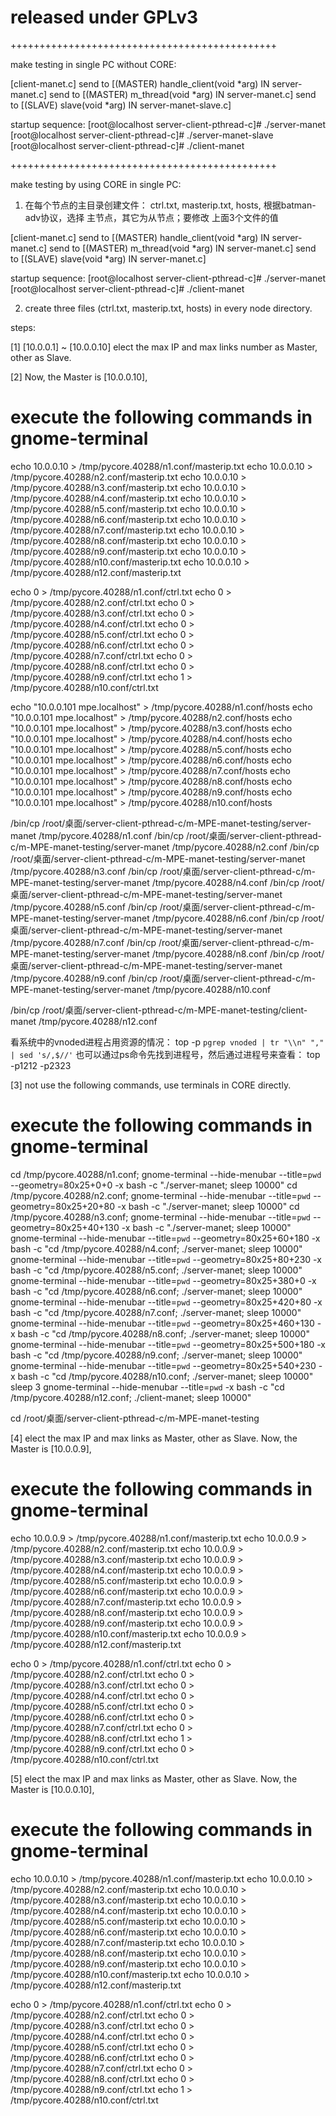 # released under GPLv3

++++++++++++++++++++++++++++++++++++++++++++++

make testing in single PC without CORE:

[client-manet.c] send to
[(MASTER) handle_client(void *arg) IN server-manet.c] send to
[(MASTER) m_thread(void *arg) IN server-manet.c] send to
[(SLAVE) slave(void *arg) IN server-manet-slave.c]

startup sequence:
[root@localhost server-client-pthread-c]# ./server-manet
[root@localhost server-client-pthread-c]# ./server-manet-slave
[root@localhost server-client-pthread-c]# ./client-manet

++++++++++++++++++++++++++++++++++++++++++++++

make testing by using CORE in single PC:

1. 	在每个节点的主目录创建文件： ctrl.txt, masterip.txt, hosts, 
	根据batman-adv协议，选择 主节点，其它为从节点；要修改 上面3个文件的值

[client-manet.c] send to
[(MASTER) handle_client(void *arg) IN server-manet.c] send to
[(MASTER) m_thread(void *arg) IN server-manet.c] send to
[(SLAVE) slave(void *arg) IN server-manet.c]

startup sequence:
[root@localhost server-client-pthread-c]# ./server-manet
[root@localhost server-client-pthread-c]# ./client-manet

2.  create three files (ctrl.txt, masterip.txt, hosts) in every node directory.

steps:

[1]
[10.0.0.1] ~ [10.0.0.10]
elect the max IP and max links number as Master, other as Slave.

[2]
Now, the Master is [10.0.0.10],
# execute the following commands in gnome-terminal
echo 10.0.0.10 > /tmp/pycore.40288/n1.conf/masterip.txt
echo 10.0.0.10 > /tmp/pycore.40288/n2.conf/masterip.txt
echo 10.0.0.10 > /tmp/pycore.40288/n3.conf/masterip.txt
echo 10.0.0.10 > /tmp/pycore.40288/n4.conf/masterip.txt
echo 10.0.0.10 > /tmp/pycore.40288/n5.conf/masterip.txt
echo 10.0.0.10 > /tmp/pycore.40288/n6.conf/masterip.txt
echo 10.0.0.10 > /tmp/pycore.40288/n7.conf/masterip.txt
echo 10.0.0.10 > /tmp/pycore.40288/n8.conf/masterip.txt
echo 10.0.0.10 > /tmp/pycore.40288/n9.conf/masterip.txt
echo 10.0.0.10 > /tmp/pycore.40288/n10.conf/masterip.txt
echo 10.0.0.10 > /tmp/pycore.40288/n12.conf/masterip.txt

echo 0 > /tmp/pycore.40288/n1.conf/ctrl.txt
echo 0 > /tmp/pycore.40288/n2.conf/ctrl.txt
echo 0 > /tmp/pycore.40288/n3.conf/ctrl.txt
echo 0 > /tmp/pycore.40288/n4.conf/ctrl.txt
echo 0 > /tmp/pycore.40288/n5.conf/ctrl.txt
echo 0 > /tmp/pycore.40288/n6.conf/ctrl.txt
echo 0 > /tmp/pycore.40288/n7.conf/ctrl.txt
echo 0 > /tmp/pycore.40288/n8.conf/ctrl.txt
echo 0 > /tmp/pycore.40288/n9.conf/ctrl.txt
echo 1 > /tmp/pycore.40288/n10.conf/ctrl.txt

echo "10.0.0.101   mpe.localhost" > /tmp/pycore.40288/n1.conf/hosts
echo "10.0.0.101   mpe.localhost" > /tmp/pycore.40288/n2.conf/hosts
echo "10.0.0.101   mpe.localhost" > /tmp/pycore.40288/n3.conf/hosts
echo "10.0.0.101   mpe.localhost" > /tmp/pycore.40288/n4.conf/hosts
echo "10.0.0.101   mpe.localhost" > /tmp/pycore.40288/n5.conf/hosts
echo "10.0.0.101   mpe.localhost" > /tmp/pycore.40288/n6.conf/hosts
echo "10.0.0.101   mpe.localhost" > /tmp/pycore.40288/n7.conf/hosts
echo "10.0.0.101   mpe.localhost" > /tmp/pycore.40288/n8.conf/hosts
echo "10.0.0.101   mpe.localhost" > /tmp/pycore.40288/n9.conf/hosts
echo "10.0.0.101   mpe.localhost" > /tmp/pycore.40288/n10.conf/hosts

/bin/cp /root/桌面/server-client-pthread-c/m-MPE-manet-testing/server-manet /tmp/pycore.40288/n1.conf
/bin/cp /root/桌面/server-client-pthread-c/m-MPE-manet-testing/server-manet /tmp/pycore.40288/n2.conf
/bin/cp /root/桌面/server-client-pthread-c/m-MPE-manet-testing/server-manet /tmp/pycore.40288/n3.conf
/bin/cp /root/桌面/server-client-pthread-c/m-MPE-manet-testing/server-manet /tmp/pycore.40288/n4.conf
/bin/cp /root/桌面/server-client-pthread-c/m-MPE-manet-testing/server-manet /tmp/pycore.40288/n5.conf
/bin/cp /root/桌面/server-client-pthread-c/m-MPE-manet-testing/server-manet /tmp/pycore.40288/n6.conf
/bin/cp /root/桌面/server-client-pthread-c/m-MPE-manet-testing/server-manet /tmp/pycore.40288/n7.conf
/bin/cp /root/桌面/server-client-pthread-c/m-MPE-manet-testing/server-manet /tmp/pycore.40288/n8.conf
/bin/cp /root/桌面/server-client-pthread-c/m-MPE-manet-testing/server-manet /tmp/pycore.40288/n9.conf
/bin/cp /root/桌面/server-client-pthread-c/m-MPE-manet-testing/server-manet /tmp/pycore.40288/n10.conf

/bin/cp /root/桌面/server-client-pthread-c/m-MPE-manet-testing/client-manet /tmp/pycore.40288/n12.conf

看系统中的vnoded进程占用资源的情况：
top -p `pgrep vnoded | tr "\\n" "," | sed 's/,$//'`
也可以通过ps命令先找到进程号，然后通过进程号来查看：
top -p1212 -p2323

[3] not use the following commands, use terminals in CORE directly.
# execute the following commands in gnome-terminal
cd /tmp/pycore.40288/n1.conf; gnome-terminal --hide-menubar --title=`pwd` --geometry=80x25+0+0 -x bash -c "./server-manet; sleep 10000"
cd /tmp/pycore.40288/n2.conf; gnome-terminal --hide-menubar --title=`pwd` --geometry=80x25+20+80 -x bash -c "./server-manet; sleep 10000"
cd /tmp/pycore.40288/n3.conf; gnome-terminal --hide-menubar --title=`pwd` --geometry=80x25+40+130 -x bash -c "./server-manet; sleep 10000"
gnome-terminal --hide-menubar --title=`pwd` --geometry=80x25+60+180 -x bash -c "cd /tmp/pycore.40288/n4.conf; ./server-manet; sleep 10000"
gnome-terminal --hide-menubar --title=`pwd` --geometry=80x25+80+230 -x bash -c "cd /tmp/pycore.40288/n5.conf; ./server-manet; sleep 10000"
gnome-terminal --hide-menubar --title=`pwd` --geometry=80x25+380+0 -x bash -c "cd /tmp/pycore.40288/n6.conf; ./server-manet; sleep 10000"
gnome-terminal --hide-menubar --title=`pwd` --geometry=80x25+420+80 -x bash -c "cd /tmp/pycore.40288/n7.conf; ./server-manet; sleep 10000"
gnome-terminal --hide-menubar --title=`pwd` --geometry=80x25+460+130 -x bash -c "cd /tmp/pycore.40288/n8.conf; ./server-manet; sleep 10000"
gnome-terminal --hide-menubar --title=`pwd` --geometry=80x25+500+180 -x bash -c "cd /tmp/pycore.40288/n9.conf; ./server-manet; sleep 10000"
gnome-terminal --hide-menubar --title=`pwd` --geometry=80x25+540+230 -x bash -c "cd /tmp/pycore.40288/n10.conf; ./server-manet; sleep 10000"
sleep 3
gnome-terminal --hide-menubar --title=`pwd` -x bash -c "cd /tmp/pycore.40288/n12.conf; ./client-manet; sleep 10000"

cd /root/桌面/server-client-pthread-c/m-MPE-manet-testing

[4]
elect the max IP and max links as Master, other as Slave.
Now, the Master is [10.0.0.9],
# execute the following commands in gnome-terminal
echo 10.0.0.9 > /tmp/pycore.40288/n1.conf/masterip.txt
echo 10.0.0.9 > /tmp/pycore.40288/n2.conf/masterip.txt
echo 10.0.0.9 > /tmp/pycore.40288/n3.conf/masterip.txt
echo 10.0.0.9 > /tmp/pycore.40288/n4.conf/masterip.txt
echo 10.0.0.9 > /tmp/pycore.40288/n5.conf/masterip.txt
echo 10.0.0.9 > /tmp/pycore.40288/n6.conf/masterip.txt
echo 10.0.0.9 > /tmp/pycore.40288/n7.conf/masterip.txt
echo 10.0.0.9 > /tmp/pycore.40288/n8.conf/masterip.txt
echo 10.0.0.9 > /tmp/pycore.40288/n9.conf/masterip.txt
echo 10.0.0.9 > /tmp/pycore.40288/n10.conf/masterip.txt
echo 10.0.0.9 > /tmp/pycore.40288/n12.conf/masterip.txt

echo 0 > /tmp/pycore.40288/n1.conf/ctrl.txt
echo 0 > /tmp/pycore.40288/n2.conf/ctrl.txt
echo 0 > /tmp/pycore.40288/n3.conf/ctrl.txt
echo 0 > /tmp/pycore.40288/n4.conf/ctrl.txt
echo 0 > /tmp/pycore.40288/n5.conf/ctrl.txt
echo 0 > /tmp/pycore.40288/n6.conf/ctrl.txt
echo 0 > /tmp/pycore.40288/n7.conf/ctrl.txt
echo 0 > /tmp/pycore.40288/n8.conf/ctrl.txt
echo 1 > /tmp/pycore.40288/n9.conf/ctrl.txt
echo 0 > /tmp/pycore.40288/n10.conf/ctrl.txt

[5]
elect the max IP and max links as Master, other as Slave.
Now, the Master is [10.0.0.10],
# execute the following commands in gnome-terminal
echo 10.0.0.10 > /tmp/pycore.40288/n1.conf/masterip.txt
echo 10.0.0.10 > /tmp/pycore.40288/n2.conf/masterip.txt
echo 10.0.0.10 > /tmp/pycore.40288/n3.conf/masterip.txt
echo 10.0.0.10 > /tmp/pycore.40288/n4.conf/masterip.txt
echo 10.0.0.10 > /tmp/pycore.40288/n5.conf/masterip.txt
echo 10.0.0.10 > /tmp/pycore.40288/n6.conf/masterip.txt
echo 10.0.0.10 > /tmp/pycore.40288/n7.conf/masterip.txt
echo 10.0.0.10 > /tmp/pycore.40288/n8.conf/masterip.txt
echo 10.0.0.10 > /tmp/pycore.40288/n9.conf/masterip.txt
echo 10.0.0.10 > /tmp/pycore.40288/n10.conf/masterip.txt
echo 10.0.0.10 > /tmp/pycore.40288/n12.conf/masterip.txt

echo 0 > /tmp/pycore.40288/n1.conf/ctrl.txt
echo 0 > /tmp/pycore.40288/n2.conf/ctrl.txt
echo 0 > /tmp/pycore.40288/n3.conf/ctrl.txt
echo 0 > /tmp/pycore.40288/n4.conf/ctrl.txt
echo 0 > /tmp/pycore.40288/n5.conf/ctrl.txt
echo 0 > /tmp/pycore.40288/n6.conf/ctrl.txt
echo 0 > /tmp/pycore.40288/n7.conf/ctrl.txt
echo 0 > /tmp/pycore.40288/n8.conf/ctrl.txt
echo 0 > /tmp/pycore.40288/n9.conf/ctrl.txt
echo 1 > /tmp/pycore.40288/n10.conf/ctrl.txt

